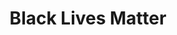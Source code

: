 ---
pid: llp256
title: Black Lives Matter
location_transcription: Near pafa
coordinates: "[-75.162869464681, 39.956142144745]"
zipcode: '19120'
gen_neighborhood: North Philadelphia
neighborhood: Logan,Olney
outside_phl: 
age: '11'
age_range: 6-13
instagram: 
image_file_name: llp_256.jpg
proposal_transcription: Black lives matter - circle with liberty bell inside
topic: African Americans,Race Ethnicity
topic_summary: 0, 0
type: Sculpture Statue
keywords_other: 
credit: Tazhon Green aka Corv X kenshin
image_labels: 
twitter: 
facebook: 
permalink: "/monuments/llp256/"
layout: item-page
---